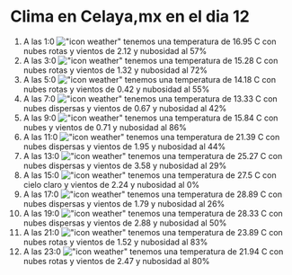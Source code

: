 # Clima en Celaya,mx en el dia 12

1. A las 1:0 !["icon weather"](http://openweathermap.org/img/w/04n.png) tenemos una temperatura de 16.95 C con nubes rotas y  vientos de 2.12 y nubosidad al 57%
1. A las 3:0 !["icon weather"](http://openweathermap.org/img/w/04n.png) tenemos una temperatura de 15.28 C con nubes rotas y  vientos de 1.32 y nubosidad al 72%
1. A las 5:0 !["icon weather"](http://openweathermap.org/img/w/04n.png) tenemos una temperatura de 14.18 C con nubes rotas y  vientos de 0.42 y nubosidad al 55%
1. A las 7:0 !["icon weather"](http://openweathermap.org/img/w/03n.png) tenemos una temperatura de 13.33 C con nubes dispersas y  vientos de 0.67 y nubosidad al 42%
1. A las 9:0 !["icon weather"](http://openweathermap.org/img/w/04d.png) tenemos una temperatura de 15.84 C con nubes y  vientos de 0.71 y nubosidad al 86%
1. A las 11:0 !["icon weather"](http://openweathermap.org/img/w/03d.png) tenemos una temperatura de 21.39 C con nubes dispersas y  vientos de 1.95 y nubosidad al 44%
1. A las 13:0 !["icon weather"](http://openweathermap.org/img/w/03d.png) tenemos una temperatura de 25.27 C con nubes dispersas y  vientos de 3.58 y nubosidad al 29%
1. A las 15:0 !["icon weather"](http://openweathermap.org/img/w/01d.png) tenemos una temperatura de 27.5 C con cielo claro y  vientos de 2.24 y nubosidad al 0%
1. A las 17:0 !["icon weather"](http://openweathermap.org/img/w/03d.png) tenemos una temperatura de 28.89 C con nubes dispersas y  vientos de 1.79 y nubosidad al 26%
1. A las 19:0 !["icon weather"](http://openweathermap.org/img/w/03d.png) tenemos una temperatura de 28.33 C con nubes dispersas y  vientos de 2.88 y nubosidad al 50%
1. A las 21:0 !["icon weather"](http://openweathermap.org/img/w/04n.png) tenemos una temperatura de 23.89 C con nubes rotas y  vientos de 1.52 y nubosidad al 83%
1. A las 23:0 !["icon weather"](http://openweathermap.org/img/w/04n.png) tenemos una temperatura de 21.94 C con nubes rotas y  vientos de 2.47 y nubosidad al 80%
